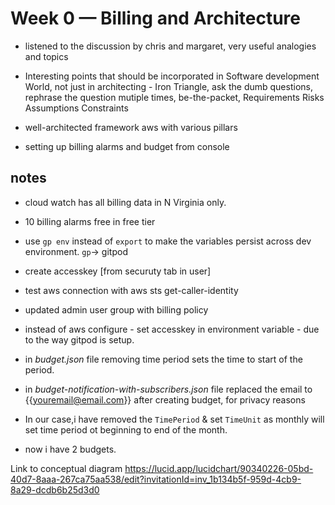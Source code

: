 # Week 0 — Billing and Architecture

- listened to the discussion by chris and margaret, very useful analogies and topics
- Interesting points that should be incorporated in Software development World, not just in architecting - Iron Triangle, ask the dumb questions, rephrase the question mutiple times, be-the-packet, Requirements Risks Assumptions Constraints
- well-architected framework aws with various pillars

- setting up billing alarms and budget from console

## notes
- cloud watch has all billing data in N Virginia only.
- 10 billing alarms free in free tier
- use `gp env` instead of `export` to make the variables persist across dev environment. `gp`-> gitpod
- create accesskey  [from securuty tab in user]
- test aws connection with aws sts get-caller-identity 


- updated admin user group with billing policy

- instead of aws configure - set accesskey in environment variable - due to the way gitpod is setup.

- in  _budget.json_ file removing time period sets the time to start of the period.
- in _budget-notification-with-subscribers.json_ file replaced the email to {{youremail@email.com}} after creating budget, for privacy reasons
- In our case,i have removed the `TimePeriod` & set `TimeUnit` as  monthly will set time period ot beginning to end of the month.

-  now i have 2 budgets.

Link to conceptual diagram
https://lucid.app/lucidchart/90340226-05bd-40d7-8aaa-267ca75aa538/edit?invitationId=inv_1b134b5f-959d-4cb9-8a29-dcdb6b25d3d0